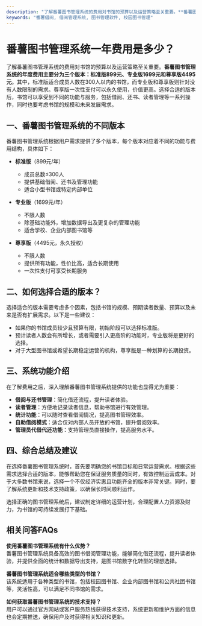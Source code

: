 ```yaml
---
description: "了解番薯图书管理系统的费用对书馆的预算以及运营策略至关重要。**番薯图书管理系统的年度费用主要分为三个版本：标准版899元、专业版1699元和尊享版4495元**。其中，标准版适合成员人数在300人以内的书馆，而专业版和尊享版则针对没有人数限制的需求。尊享版一次性支付可以永久使用，价值更高。选择合适的版本后，书馆可以享受到不同的功能与服务，包括借阅、还书、读者管理等一系列操作，同时也要考虑书馆的规模和未来发展需求。"
keywords: "番薯借阅, 借阅管理系统, 图书管理软件, 校园图书管理"
---
```

# 番薯图书管理系统一年费用是多少？

了解番薯图书管理系统的费用对书馆的预算以及运营策略至关重要。**番薯图书管理系统的年度费用主要分为三个版本：标准版899元、专业版1699元和尊享版4495元**。其中，标准版适合成员人数在300人以内的书馆，而专业版和尊享版则针对没有人数限制的需求。尊享版一次性支付可以永久使用，价值更高。选择合适的版本后，书馆可以享受到不同的功能与服务，包括借阅、还书、读者管理等一系列操作，同时也要考虑书馆的规模和未来发展需求。

## 一、番薯图书管理系统的不同版本

番薯图书管理系统根据用户需求提供了多个版本，每个版本对应着不同的功能与费用结构，具体如下：

- **标准版**（899元/年）
  - 成员总数≤300人
  - 提供基础借阅、还书及管理功能
  - 适合小型书馆或特定内部单位
    
- **专业版**（1699元/年）
  - 不限人数
  - 除基础功能外，增加数据导出及更复杂的管理功能
  - 适合学校、企业内部图书馆等
    
- **尊享版**（4495元，永久授权）
  - 不限人数
  - 提供所有功能，性价比高，适合长期使用
  - 一次性支付可享受长期服务

## 二、如何选择合适的版本？

选择适合的版本需要考虑多个因素，包括书馆的规模、预期读者数量、预算以及未来是否有扩展需求。以下是一些建议：

- 如果你的书馆成员较少且预算有限，初始阶段可以选择标准版。
- 预计读者人数会有所增长，或者需要引入更高阶的功能时，专业版将是更好的选择。
- 对于大型图书馆或希望长期稳定运营的机构，尊享版是一种划算的长期投资。

## 三、系统功能介绍

在了解费用之后，深入理解番薯图书管理系统提供的功能也显得尤为重要：

- **借阅与还书管理**：简化借还流程，提升读者体验。
- **读者管理**：方便地记录读者信息，帮助书馆进行有效管理。
- **统计功能**：可以随时查看借阅情况，提高图书管理效率。
- **自助借阅模式**：适合仅对内部人员开放的书馆，提升借阅效率。
- **管理员代借代还功能**：支持管理员直接操作，提高服务水平。

## 四、综合总结及建议

在选择番薯图书管理系统时，首先要明确您的书馆目标和日常运营需求。根据这些需求选择合适的版本，能够帮助您在保证服务质量的同时，有效控制运营成本。对于大多数书馆来说，选择一个不仅经济实惠且功能齐全的版本非常关键。同时，要了解系统更新和技术支持政策，以确保长时间顺利运作。

选择正确的图书管理系统后，建议制定详细的运营计划，合理配置人力资源及财力，为书馆的可持续发展打下基础。

## 相关问答FAQs

**使用番薯图书管理系统有什么优势？**  
番薯图书管理系统具备高效的图书借阅管理功能，能够简化借还流程，提升读者体验，并提供全面的统计和数据导出支持，是图书馆数字化转型的理想选择。

**番薯图书管理系统适合哪些类型的书馆？**  
该系统适用于各种类型的书馆，包括校园图书馆、企业内部图书馆和公共社团书馆等，灵活性高，可以满足不同书馆的需求。

**如何获取番薯图书管理系统的技术支持？**  
用户可以通过官方网站或客户服务热线获得技术支持，系统更新和维护方面的信息也会定期推送，确保用户及时获得相关知识和更新。
